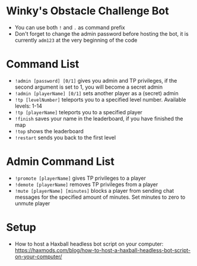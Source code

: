 # Winky's Obstacle Challenge Bot
- You can use both `!` and `.` as command prefix
- Don't forget to change the admin password before hosting the bot, it is currently `adm123` at the very beginning of the code
# Command List
- `!admin [password] [0/1]` gives you admin and TP privileges, if the second argument is set to 1, you will become a secret admin
- `!admin [playerName] [0/1]` sets another player as a (secret) admin
- `!tp [levelNumber]` teleports you to a specified level number. Available levels: 1-14
- `!tp [playerName]` teleports you to a specified player
- `!finish` saves your name in the leaderboard, if you have finished the map
- `!top` shows the leaderboard
- `!restart` sends you back to the first level
# Admin Command List
- `!promote [playerName]` gives TP privileges to a player
- `!demote [playerName]` removes TP privileges from a player
- `!mute [playerName] [minutes]` blocks a player from sending chat messages for the specified amount of minutes. Set minutes to zero to unmute player
# Setup
- How to host a Haxball headless bot script on your computer: https://haxmods.com/blog/how-to-host-a-haxball-headless-bot-script-on-your-computer/
